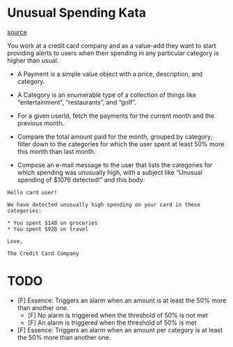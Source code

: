# Unusual Spending Kata

[source](https://kata-log.rocks/unusual-spending-kata)

You work at a credit card company and as a value-add they want to start providing alerts to users when their spending in any particular category is higher than usual.

- A Payment is a simple value object with a price, description, and category.

- A Category is an enumerable type of a collection of things like “entertainment”, “restaurants”, and “golf”.

- For a given userId, fetch the payments for the current month and the previous month.

- Compare the total amount paid for the month, grouped by category; filter down to the categories for which the user spent at least 50% more this month than last month.

- Compose an e-mail message to the user that lists the categories for which spending was unusually high, with a subject like “Unusual spending of $1076 detected!” and this body:

```
Hello card user!

We have detected unusually high spending on your card in these categories:

* You spent $148 on groceries
* You spent $928 on travel

Love,

The Credit Card Company
```

# TODO

- [F] Essence: Triggers an alarm when an amount is at least the 50% more than another one.
    - [F] No alarm is triggered when the threshold of 50% is not met
    - [F] An alarm is triggered when the threshold of 50% is met
- [F] Essence: Triggers an alarm when an amount per category is at least the 50% more than another one.
